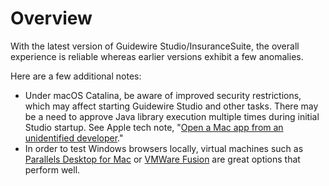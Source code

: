 # Overview

With the latest version of Guidewire Studio/InsuranceSuite, the overall experience is reliable whereas earlier versions exhibit a few anomalies.

Here are a few additional notes:

- Under macOS Catalina, be aware of improved security restrictions, which may affect starting Guidewire Studio and other tasks. There may be a need to approve Java library execution multiple times during initial Studio startup. See Apple tech note, "[Open a Mac app from an unidentified developer](https://support.apple.com/guide/mac-help/open-a-mac-app-from-an-unidentified-developer-mh40616/mac)."
- In order to test Windows browsers locally, virtual machines such as [Parallels Desktop for Mac](https://www.parallels.com/products/desktop/) or [VMWare Fusion](https://www.vmware.com/products/fusion.html) are great options that perform well.